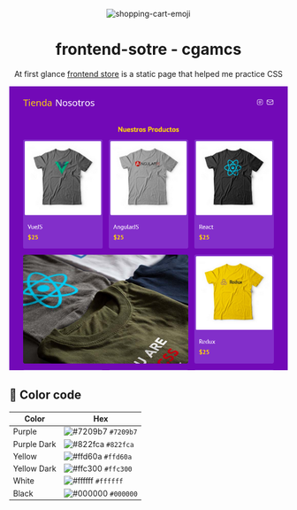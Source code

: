 <p align="center">
<img src="https://img.icons8.com/emoji/48/shopping-cart-emoji.png" alt="shopping-cart-emoji">
</p>
<h1 align="center">frontend-sotre - cgamcs</h1>
<p align="center">At first glance <a href="https://frontend-store-cgamcs.netlify.app/" target="_blank">frontend store</a> is a static page that helped me practice CSS</p>

<img src="img/website.png">

<h2>🎨 Color code</h2>

| Color       | Hex                                                                |
| ------------|--------------------------------------------------------------------|
| Purple      | ![#7209b7](https://via.placeholder.com/10/7209b7?text=+) `#7209b7` |
| Purple Dark | ![#822fca](https://via.placeholder.com/10/822fca?text=+) `#822fca` |
| Yellow      | ![#ffd60a](https://via.placeholder.com/10/ffd60a?text=+) `#ffd60a` |
| Yellow Dark | ![#ffc300](https://via.placeholder.com/10/ffc300?text=+) `#ffc300` |
| White       | ![#ffffff](https://via.placeholder.com/10/ffffff?text=+) `#ffffff` |
| Black       | ![#000000](https://via.placeholder.com/10/000000?text=+) `#000000` |